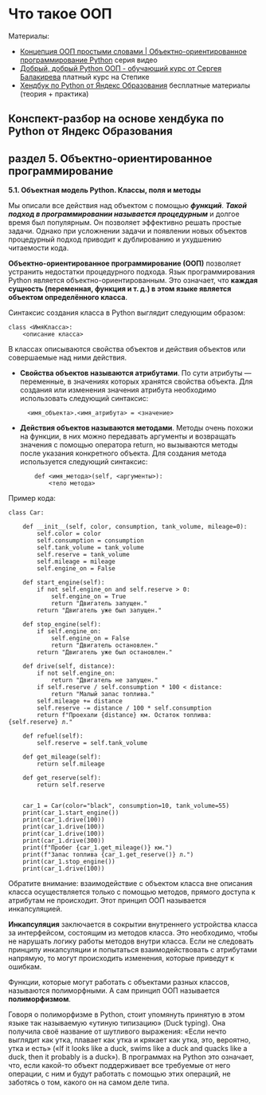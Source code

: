 # Что такое ООП

Материалы: 

- [Концепция ООП простыми словами | Объектно-ориентированное программирование Python](https://www.youtube.com/watch?v=Z7AY41tE-3U&list=PLA0M1Bcd0w8zPwP7t-FgwONhZOHt9rz9E) серия видео
- [Добрый, добрый Python ООП - обучающий курс от Сергея Балакирева](https://stepik.org/course/116336/promo) платный курс на Степике
- [Хендбук по Python от Яндекс Образования](https://education.yandex.ru/handbook/python) бесплатные материалы (теория + практика)




## Конспект-разбор на основе хендбука по Python от Яндекс Образования 
**раздел 5. Объектно-ориентированное программирование**
------------------------------------------------------
**5.1. Объектная модель Python. Классы, поля и методы**

Мы описали все действия над объектом с помощью ***функций***. ***Такой подход в программировании называется процедурным*** и долгое время был популярным. Он позволяет эффективно решать простые задачи. Однако при усложнении задачи и появлении новых объектов процедурный подход приводит к дублированию и ухудшению читаемости кода.

**Объектно-ориентированное программирование (ООП)** позволяет устранить недостатки процедурного подхода. Язык программирования Python является объектно-ориентированным. Это означает, что **каждая сущность (переменная, функция и т. д.) в этом языке является объектом определённого класса**. 

Синтаксис создания класса в Python выглядит следующим образом:

    class <ИмяКласса>:
        <описание класса>

В классах описываются свойства объектов и действия объектов или совершаемые над ними действия.

- **Свойства объектов называются атрибутами**. По сути атрибуты — переменные, в значениях которых хранятся свойства объекта. Для создания или изменения значения атрибута необходимо использовать следующий синтаксис:

        <имя_объекта>.<имя_атрибута> = <значение>

- **Действия объектов называются методами**. Методы очень похожи на функции, в них можно передавать аргументы и возвращать значения с помощью оператора return, но вызываются методы после указания конкретного объекта. Для создания метода используется следующий синтаксис:

          def <имя_метода>(self, <аргументы>):
              <тело метода>

 Пример кода:

    class Car:

        def __init__(self, color, consumption, tank_volume, mileage=0):
            self.color = color
            self.consumption = consumption
            self.tank_volume = tank_volume
            self.reserve = tank_volume
            self.mileage = mileage
            self.engine_on = False

        def start_engine(self):
            if not self.engine_on and self.reserve > 0:
                self.engine_on = True
                return "Двигатель запущен."
            return "Двигатель уже был запущен."

        def stop_engine(self):
            if self.engine_on:
                self.engine_on = False
                return "Двигатель остановлен."
            return "Двигатель уже был остановлен."

        def drive(self, distance):
            if not self.engine_on:
                return "Двигатель не запущен."
            if self.reserve / self.consumption * 100 < distance:
                return "Малый запас топлива."
            self.mileage += distance
            self.reserve -= distance / 100 * self.consumption
            return f"Проехали {distance} км. Остаток топлива: {self.reserve} л."

        def refuel(self):
            self.reserve = self.tank_volume

        def get_mileage(self):
            return self.mileage

        def get_reserve(self):
            return self.reserve


        car_1 = Car(color="black", consumption=10, tank_volume=55)
        print(car_1.start_engine())
        print(car_1.drive(100))
        print(car_1.drive(100))
        print(car_1.drive(100))
        print(car_1.drive(300))
        print(f"Пробег {car_1.get_mileage()} км.")
        print(f"Запас топлива {car_1.get_reserve()} л.")
        print(car_1.stop_engine())
        print(car_1.drive(100)) 

Обратите внимание: взаимодействие с объектом класса вне описания класса осуществляется только с помощью методов, прямого доступа к атрибутам не происходит. Этот принцип ООП называется инкапсуляцией.

**Инкапсуляция** заключается в сокрытии внутреннего устройства класса за интерфейсом, состоящим из методов класса. Это необходимо, чтобы не нарушать логику работы методов внутри класса. Если не следовать принципу инкапсуляции и попытаться взаимодействовать с атрибутами напрямую, то могут происходить изменения, которые приведут к ошибкам.

Функции, которые могут работать с объектами разных классов, называются полиморфными. А сам принцип ООП называется **полиморфизмом**.

Говоря о полиморфизме в Python, стоит упомянуть принятую в этом языке так называемую «утиную типизацию» (Duck typing). Она получила своё название от шутливого выражения: «Если нечто выглядит как утка, плавает как утка и крякает как утка, это, вероятно, утка и есть» («If it looks like a duck, swims like a duck and quacks like a duck, then it probably is a duck»). В программах на Python это означает, что, если какой-то объект поддерживает все требуемые от него операции, с ним и будут работать с помощью этих операций, не заботясь о том, какого он на самом деле типа.
